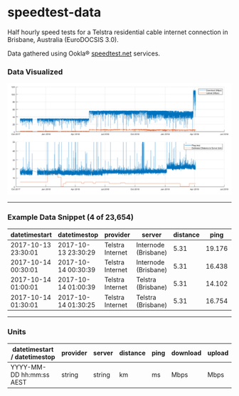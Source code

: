 # speedtest-data
Half hourly speed tests for a Telstra residential cable internet connection in Brisbane, Australia (EuroDOCSIS 3.0).

Data gathered using Ookla® [speedtest.net](https://www.speedtest.net/) services.

### Data Visualized
![alt text](/doc/summary.png)

---

### Example Data Snippet (4 of 23,654)
datetimestart	| datetimestop	| provider	| server	| distance	| ping	| download	| upload
--- | --- | --- | --- | --- | --- | --- | --- |
2017-10-13 23:30:01 | 2017-10-13 23:30:29 | Telstra Internet | Internode (Brisbane) | 5.31 | 19.176 | 32.37 | 1.11
2017-10-14 00:30:01 | 2017-10-14 00:30:39 | Telstra Internet | Internode (Brisbane) | 5.31 | 16.438 | 28.53 | 1.12
2017-10-14 01:00:01 | 2017-10-14 01:00:39 | Telstra Internet | Telstra (Brisbane) | 5.31 | 14.102 | 33.92 | 1.15
2017-10-14 01:30:01 | 2017-10-14 01:30:25 | Telstra Internet | Telstra (Brisbane) | 5.31 | 16.754 | 34.32 | 1.36

---
### Units
datetimestart	/ datetimestop	| provider	| server	| distance	| ping	| download	| upload
--- | --- | --- | --- | --- | --- | --- |
YYYY-MM-DD hh:mm:ss AEST  | string | string | km | ms | Mbps | Mbps |

